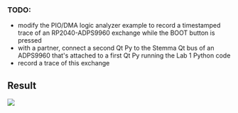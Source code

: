 
### TODO:

- modify the PIO/DMA logic analyzer example to record a timestamped trace of an RP2040-ADPS9960 exchange while the BOOT button is pressed
- with a partner, connect a second Qt Py to the Stemma Qt bus of an ADPS9960 that's attached to a first Qt Py running the Lab 1 Python code
- record a trace of this exchange

## Result
![](https://github.com/SEN316/ese519-lab2B-part1-10/blob/main/6_pioscope/part6_a.jpg)
![]()
